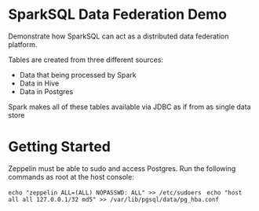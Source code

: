 # SparkSQL Data Federation Demo

Demonstrate how SparkSQL can act as a distributed data federation platform. 

Tables are created from three different sources:

- Data that being processed by Spark
- Data in Hive
- Data in Postgres

Spark makes all of these tables available via JDBC as if from as single data store

# Getting Started

Zeppelin must be able to sudo and access Postgres. 
Run the following commands as root at the host console:

`echo "zeppelin ALL=(ALL) NOPASSWD: ALL" >> /etc/sudoers `
`echo "host all all 127.0.0.1/32 md5" >> /var/lib/pgsql/data/pg_hba.conf`